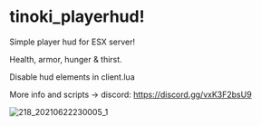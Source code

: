 # tinoki_playerhud!

Simple player hud for ESX server!

Health, armor, hunger & thirst.

Disable hud elements in client.lua

More info and scripts -> discord: https://discord.gg/vxK3F2bsU9

![218_20210622230005_1](https://user-images.githubusercontent.com/82338713/123080746-8971aa80-d41d-11eb-9900-a4e862220dac.png)
